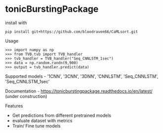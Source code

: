 # tonicBurstingPackage

install with
```
pip install git+https://github.com/bloodraven66/CaMLsort.git
```

Usage
```
>>> import numpy as np
>>> from TVB.tvb import TVB_handler
>>> tvb_handler = TVB_handler("Seq_CNNLSTM_1sec")
>>> data = np.random.randn(9,900)
>>> output = tvb_handler.predict(data)
```

Supported models - '1CNN',  '3CNN', '3DNN', 'CNNLSTM',  'Seq_CNNLSTM',  'Seq_CNNLSTM_1sec'

Documentation - https://tonicburstingpackage.readthedocs.io/en/latest/ (under construction)

Features
- Get predictions from different pretrained models
- evaluate dataset with metrics
- Train/ Fine tune models
